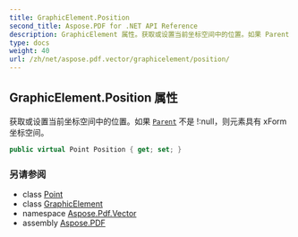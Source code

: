 ```yaml
---
title: GraphicElement.Position
second_title: Aspose.PDF for .NET API Reference
description: GraphicElement 属性。获取或设置当前坐标空间中的位置。如果 Parent 不是 null，则元素具有 xForm 坐标空间
type: docs
weight: 40
url: /zh/net/aspose.pdf.vector/graphicelement/position/
---
```

## GraphicElement.Position 属性

获取或设置当前坐标空间中的位置。如果 [`Parent`](../parent/) 不是 !:null，则元素具有 xForm 坐标空间。

```csharp
public virtual Point Position { get; set; }
```

### 另请参阅

* class [Point](../../../aspose.pdf/point/)
* class [GraphicElement](../)
* namespace [Aspose.Pdf.Vector](../../../aspose.pdf.vector/)
* assembly [Aspose.PDF](../../../)